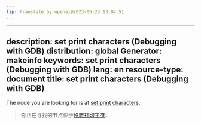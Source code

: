 ```yaml
---
tip: translate by openai@2023-06-23 13:04:51
...
```

---
description: set print characters (Debugging with GDB)
distribution: global
Generator: makeinfo
keywords: set print characters (Debugging with GDB)
lang: en
resource-type: document
title: set print characters (Debugging with GDB)
------------------------------------------------

The node you are looking for is at [set print characters](Print-Settings.html#set-print-characters).

> 你正在寻找的节点位于[设置打印字符](Print-Settings.html#set-print-characters)。
